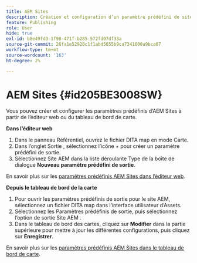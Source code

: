 ```yaml
---
title: AEM Sites
description: Création et configuration d’un paramètre prédéfini de site AEM dans AEM Guides. Utilisez la prise en charge du site d’AEM pour générer une sortie basée sur des articles, générer des rubriques de liaison, publier des conréfs et rechercher une chaîne dans le contenu.
feature: Publishing
role: User
hide: true
exl-id: b8e49fd3-1f98-471f-b285-572fd07df33a
source-git-commit: 26fa1e52920c1f1abd5655b9ca7341600a9bca67
workflow-type: tm+mt
source-wordcount: '163'
ht-degree: 2%

---
```


# AEM Sites {#id205BE3008SW}



Vous pouvez créer et configurer les paramètres prédéfinis d’AEM Sites à partir de l’éditeur web ou du tableau de bord de carte.

**Dans l’éditeur web**

1. Dans le panneau Référentiel, ouvrez le fichier DITA map en mode Carte.
1. Dans l’onglet Sortie , sélectionnez l’icône + pour créer un paramètre prédéfini de sortie.
1. Sélectionnez Site AEM dans la liste déroulante Type de la boîte de dialogue **Nouveau paramètre prédéfini de sortie**.

En savoir plus sur les [paramètres prédéfinis AEM Sites dans l’éditeur web](generate-output-aem-site-web-editor.md).


**Depuis le tableau de bord de la carte**


1. Pour ouvrir les paramètres prédéfinis de sortie pour le site AEM, sélectionnez un fichier DITA map dans l’interface utilisateur d’Assets.
1. Sélectionnez les Paramètres prédéfinis de sortie, puis sélectionnez l’option de sortie Site AEM .
1. Dans le tableau de bord des cartes, cliquez sur **Modifier** dans la partie supérieure pour mettre à jour les différentes configurations, puis cliquez sur **Enregistrer**.

En savoir plus sur les [paramètres prédéfinis AEM Sites dans le tableau de bord de carte](generate-output-aem-site-map-dashboard.md).
